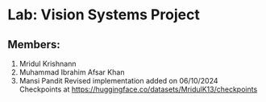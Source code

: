 # Lab: Vision Systems Project

## Members: 
1. Mridul Krishnann
2. Muhammad Ibrahim Afsar Khan
3. Mansi Pandit
Revised implementation added on 06/10/2024
Checkpoints at https://huggingface.co/datasets/MridulK13/checkpoints
